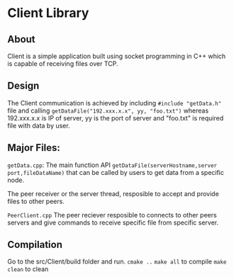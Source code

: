 # Client Library

## About
Client is a simple application built using socket programming in C++ which is capable of receiving files over TCP. 

## Design
The Client communication is achieved by including `#include "getData.h"` file and calling 
`getDataFile("192.xxx.x.x", yy, "foo.txt")` whereas 192.xxx.x.x is IP of server, yy is the port 
of server and "foo.txt" is required file with data by user.            

## Major Files:
`getData.cpp`:
The main function API `getDataFile(serverHostname,server port,fileDataName)` that can be called by users to 
get data from a specific node.

The peer receiver or the server thread, resposible to accept and provide files to other peers.

`PeerClient.cpp`
The peer reciever resposible to connects to other peers servers and give commands to receive specific file from specific server.


## Compilation
Go to the src/Client/build folder and run.
`cmake ..`
`make all` to compile
`make clean` to clean




